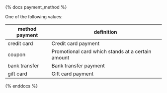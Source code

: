 {% docs payment_method %}
	
One of the following values: 

| method payment | definition                                       |
|----------------|--------------------------------------------------|
| credit card    | Credit card payment                              |
| coupon         | Promotional card which stands at a certain amount|
| bank transfer  | Bank transfer payment                            |
| gift card      | Gift card payment                                |

{% enddocs %}